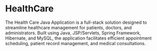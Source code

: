# HealthCare
The Health Care Java Application is a full-stack solution designed to streamline healthcare management for patients, doctors, and administrators. Built using Java, JSP/Servlets, Spring Framework, Hibernate, and MySQL, the application facilitates efficient appointment scheduling, patient record management, and medical consultations.
